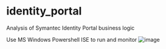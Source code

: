 # identity_portal
Analysis of Symantec Identity Portal business logic

Use MS Windows Powershell ISE to run and monitor
![image](https://github.com/user-attachments/assets/e63de256-ec69-4459-a9d0-4d4b75f21768)
